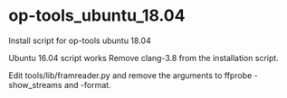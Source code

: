 # op-tools_ubuntu_18.04
Install script for op-tools ubuntu 18.04

Ubuntu 16.04 script works
Remove clang-3.8 from the installation script.

Edit tools/lib/framreader.py and remove the arguments to ffprobe -show_streams and -format.

